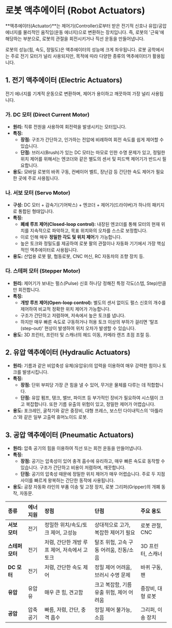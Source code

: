 # 로봇 액추에이터 (Robot Actuators)

**액추에이터(Actuator)**는 제어기(Controller)로부터 받은 전기적 신호나 유압/공압 에너지를 물리적인 움직임(운동 에너지)으로 변환하는 장치입니다. 즉, 로봇의 '근육'에 해당하는 부분으로, 로봇의 관절을 회전시키거나 직선 운동을 만들어냅니다.

로봇의 성능(힘, 속도, 정밀도)은 액추에이터의 성능에 크게 좌우됩니다. 로봇 공학에서는 주로 전기 모터가 널리 사용되지만, 목적에 따라 다양한 종류의 액추에이터가 활용됩니다.

## 1. 전기 액추에이터 (Electric Actuators)

전기 에너지를 기계적 운동으로 변환하며, 제어가 용이하고 깨끗하여 가장 널리 사용됩니다.

### 가. DC 모터 (Direct Current Motor)
- **원리:** 직류 전원을 사용하여 회전력을 발생시키는 모터입니다.
- **특징:**
  - **장점:** 구조가 간단하고, 인가하는 전압에 비례하여 회전 속도를 쉽게 제어할 수 있습니다.
  - **단점:** 브러시(Brush)가 있는 DC 모터는 마모로 인한 수명 문제가 있고, 정밀한 위치 제어를 위해서는 엔코더와 같은 별도의 센서 및 피드백 제어기가 반드시 필요합니다.
- **용도:** 모바일 로봇의 바퀴 구동, 컨베이어 벨트, 장난감 등 간단한 속도 제어가 필요한 곳에 주로 사용됩니다.

### 나. 서보 모터 (Servo Motor)
- **구성:** DC 모터 + 감속기(기어박스) + 엔코더 + 제어기(드라이버)가 하나의 패키지로 통합된 형태입니다.
- **특징:**
  - **폐쇄 루프 제어(Closed-loop control):** 내장된 엔코더를 통해 모터의 현재 위치를 지속적으로 파악하고, 목표 위치와의 오차를 스스로 보정합니다.
  - 이로 인해 매우 **정밀한 각도 및 위치 제어**가 가능합니다.
  - 높은 토크와 정밀도를 제공하여 로봇 팔의 관절이나 자동화 기기에서 가장 핵심적인 액추에이터로 사용됩니다.
- **용도:** 산업용 로봇 팔, 협동로봇, CNC 머신, RC 자동차의 조향 장치 등.

### 다. 스테퍼 모터 (Stepper Motor)
- **원리:** 제어기가 보내는 펄스(Pulse) 신호 하나당 정해진 특정 각도(스텝, Step)만큼만 회전합니다.
- **특징:**
  - **개방 루프 제어(Open-loop control):** 별도의 센서 없이도 펄스 신호의 개수를 제어하여 비교적 정확한 위치 제어가 가능합니다.
  - 구조가 간단하고 저렴하며, 저속에서 높은 토크를 냅니다.
  - 하지만 매우 빠른 속도로 구동하거나 허용 토크 이상의 부하가 걸리면 '탈조(step-out)' 현상이 발생하여 위치 오차가 발생할 수 있습니다.
- **용도:** 3D 프린터, 프린터 및 스캐너의 헤드 이동, 카메라 렌즈 초점 조절 등.

## 2. 유압 액추에이터 (Hydraulic Actuators)

- **원리:** 기름과 같은 비압축성 유체(유압유)의 압력을 이용하여 매우 강력한 힘이나 토크를 발생시킵니다.
- **특징:**
  - **장점:** 단위 부피당 가장 큰 힘을 낼 수 있어, 무거운 물체를 다루는 데 적합합니다.
  - **단점:** 유압 펌프, 탱크, 밸브, 파이프 등 부가적인 장비가 필요하여 시스템이 크고 복잡합니다. 또한 기름 유출의 위험이 있고, 정밀한 제어가 어렵습니다.
- **용도:** 포크레인, 굴착기와 같은 중장비, 대형 프레스, 보스턴 다이내믹스의 '아틀라스'와 같은 일부 고출력 휴머노이드 로봇.

## 3. 공압 액추에이터 (Pneumatic Actuators)

- **원리:** 압축 공기의 힘을 이용하여 직선 또는 회전 운동을 만들어냅니다.
- **특징:**
  - **장점:** 공기는 압축성이 있어 충격 흡수에 유리하고, 매우 빠른 속도로 동작할 수 있습니다. 구조가 간단하고 비용이 저렴하며, 깨끗합니다.
  - **단점:** 공기의 압축성 때문에 정밀한 위치 제어가 매우 어렵습니다. 주로 두 지점 사이를 빠르게 왕복하는 간단한 동작에 사용됩니다.
- **용도:** 공장 자동화 라인의 부품 이송 및 고정 장치, 로봇 그리퍼(Gripper)의 개폐 동작, 자동문.

| 종류 | 에너지원 | 장점 | 단점 | 주요 용도 |
| :--- | :--- | :--- | :--- | :--- |
| **서보 모터** | 전기 | 정밀한 위치/속도/토크 제어, 고성능 | 상대적으로 고가, 복잡한 제어기 필요 | 로봇 관절, CNC |
| **스테퍼 모터** | 전기 | 저렴, 간단한 개방 루프 제어, 저속에서 고토크 | 탈조 위험, 고속 구동 어려움, 진동/소음 | 3D 프린터, 스캐너 |
| **DC 모터** | 전기 | 저렴, 간단한 속도 제어 | 정밀 제어 어려움, 브러시 수명 문제 | 바퀴 구동, 팬 |
| **유압** | 유압유 | 매우 큰 힘, 견고함 | 크고 복잡함, 기름 유출 위험, 제어 어려움 | 중장비, 대형 로봇 |
| **공압** | 압축 공기 | 빠름, 저렴, 간단, 충격 흡수 | 정밀 제어 불가능, 소음 | 그리퍼, 이송 장치 |
